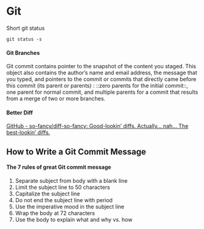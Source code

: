 Git
===

Short git status

```
git status -s
```

#### Git Branches

Git commit contains pointer to the snapshot of the content you staged. This object also contains the author’s name and email address, the message that you typed, and pointers to the commit or commits that directly came before this commit (its parent or parents) : ::zero parents for the initial commit::, one parent for normal commit, and multiple parents for a commit that results from a merge of two or more branches.

#### Better Diff

[GitHub - so-fancy/diff-so-fancy: Good-lookin’ diffs. Actually… nah… The best-lookin’ diffs.](https://github.com/so-fancy/diff-so-fancy)

How to Write a Git Commit Message
---------------------------------

#### The 7 rules of great Git commit message

1.	Separate subject from body with a blank line
2.	Limit the subject line to 50 characters
3.	Capitalize the subject line
4.	Do not end the subject line with period
5.	Use the imperative mood in the subject line
6.	Wrap the body at 72 characters
7.	Use the body to explain what and why vs. how
